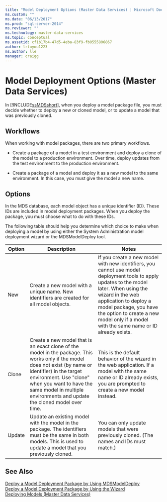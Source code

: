 ```yaml
---
title: "Model Deployment Options (Master Data Services) | Microsoft Docs"
ms.custom: ""
ms.date: "06/13/2017"
ms.prod: "sql-server-2014"
ms.reviewer: ""
ms.technology: master-data-services
ms.topic: conceptual
ms.assetid: cf1b17b4-47d5-4eba-83f9-fb0555806867
author: lrtoyou1223
ms.author: lle
manager: craigg
---
```

# Model Deployment Options (Master Data Services)
  In [!INCLUDE[ssMDSshort](../includes/ssmdsshort-md.md)], when you deploy a model package file, you must decide whether to deploy a new or cloned model, or to update a model that was previously cloned.  
  
## Workflows  
 When working with model packages, there are two primary workflows.  
  
-   Create a package of a model in a test environment and deploy a clone of the model to a production environment. Over time, deploy updates from the test environment to the production environment.  
  
-   Create a package of a model and deploy it as a new model to the same environment. In this case, you must give the model a new name.  
  
## Options  
 In the MDS database, each model object has a unique identifier (ID). These IDs are included in model deployment packages. When you deploy the package, you must choose what to do with these IDs.  
  
 The following table should help you determine which choice to make when deploying a model by using either the System Administration model deployment wizard or the MDSModelDeploy tool.  
  
|Option|Description|Notes|  
|------------|-----------------|-----------|  
|New|Create a new model with a unique name. New identifiers are created for all model objects.|If you create a new model with new identifiers, you cannot use model deployment tools to apply updates to the model later. When using the wizard in the web application to deploy a model package, you have the option to create a new model only if a model with the same name or ID already exists.|  
|Clone|Create a new model that is an exact clone of the model in the package. This works only if the model does not exist (by name or identifier) in the target environment. Use "clone" when you want to have the same model in multiple environments and update the cloned model over time.|This is the default behavior of the wizard in the web application. If a model with the same name or ID already exists, you are prompted to create a new model instead.|  
|Update|Update an existing model with the model in the package. The identifiers must be the same in both models. This is used to update a model that you previously cloned.|You can only update models that were previously cloned. (The names and IDs must match.)|  
  
## See Also  
 [Deploy a Model Deployment Package by Using MDSModelDeploy](../../2014/master-data-services/deploy-a-model-deployment-package-by-using-mdsmodeldeploy.md)   
 [Deploy a Model Deployment Package by Using the Wizard](../../2014/master-data-services/deploy-a-model-deployment-package-by-using-the-wizard.md)   
 [Deploying Models &#40;Master Data Services&#41;](deploying-models-master-data-services.md)  
  
  
